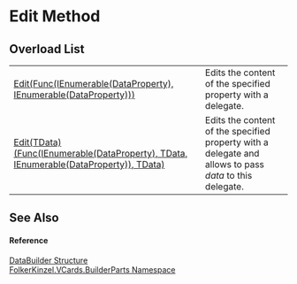 # Edit Method


## Overload List
<table>
<tr>
<td><a href="3a55c9a9-5229-63cf-7b49-0a3b847da03a.md">Edit(Func(IEnumerable(DataProperty), IEnumerable(DataProperty)))</a></td>
<td>Edits the content of the specified property with a delegate.</td></tr>
<tr>
<td><a href="5479adfb-f178-93d4-ccd6-055c7a4b1985.md">Edit(TData)(Func(IEnumerable(DataProperty), TData, IEnumerable(DataProperty)), TData)</a></td>
<td>Edits the content of the specified property with a delegate and allows to pass <em>data</em> to this delegate.</td></tr>
</table>

## See Also


#### Reference
<a href="3cf94ef4-0fc1-d9bf-641b-95b6aaef1639.md">DataBuilder Structure</a>  
<a href="30716183-7f69-ceb8-b5fe-4d9f23e7fd2b.md">FolkerKinzel.VCards.BuilderParts Namespace</a>  
